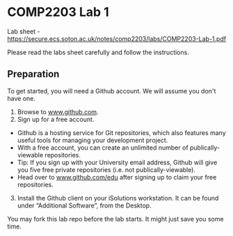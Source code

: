 # COMP2203 Lab 1

Lab sheet - https://secure.ecs.soton.ac.uk/notes/comp2203/labs/COMP2203-Lab-1.pdf

Please read the labs sheet carefully and follow the instructions.

## Preparation
To get started, you will need a Github account. We will assume you don't have one.

1. Browse to www.github.com.
2. Sign up for a free account.
  * Github is a hosting service for Git repositories, which also features many useful tools for managing your development project.
  * With a free account, you can create an unlimited number of publically-viewable repositories. 
  * Tip: If you sign up with your University email address, Github will give you five free private repositories (i.e. not publically-viewable).
  * Head over to www.github.com/edu after signing up to claim your free repositories.
3. Install the Github client on your iSolutions workstation. It can be found under “Additional Software”, from the Desktop.

You may fork this lab repo before the lab starts. It might just save you some time.
